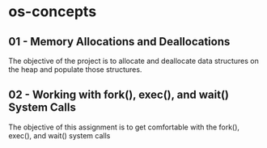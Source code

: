 # os-concepts

## 01 - Memory Allocations and Deallocations
  The objective of the project is to allocate and deallocate data structures on the heap and populate those structures.

## 02 - Working with fork(), exec(), and wait() System Calls
  The objective of this assignment is to get comfortable with the fork(), exec(), and wait() system calls